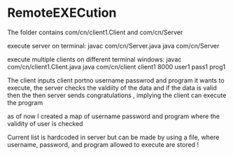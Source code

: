 # RemoteEXECution
The folder contains com/cn/client1.Client and com/cn/Server


execute server on terminal:
javac com/cn/Server.java
java com/cn/Server

execute multiple clients on different terminal windows: 
javac com/cn/client1.Client.java 
java com/cn/client client1 8000 user1 pass1 prog1

The client inputs client portno username passwrod and program it wants to execute, the server checks the valdiity of the data and if the data is valid then the then server sends congratulations , implying the client can execute the program

as of now I created a map of username password and program where the validity of user is checked

Current list is hardcoded in server but can be made by using a file, where username, password, and program allowed to execute are stored !

